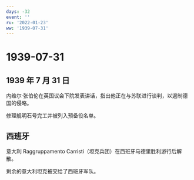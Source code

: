 ```yaml
---
days: -32
event: ''
ru: '2022-01-23'
ww: '1939-07-31'
---
```


# 1939-07-31

## 1939 年 7 月 31 日

内维尔·张伯伦在英国议会下院发表讲话，指出他正在与苏联进行谈判，以遏制德国的侵略。

修理舰明石号完工并被列入预备役名单。

## 西班牙

意大利 Raggruppamento Carristi（坦克兵团）在西班牙马德里胜利游行后解散。

剩余的意大利坦克被交给了西班牙军队。